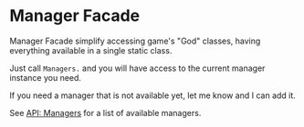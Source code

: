 # Manager Facade

Manager Facade simplify accessing game's "God" classes, having everything available in a single static class.

Just call `Managers.` and you will have access to the current manager instance you need.

If you need a manager that is not available yet, let me know and I can add it.

See [API: Managers](/api/YotanModCore.Managers.html) for a list of available managers.
